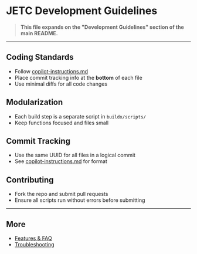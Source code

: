 # JETC Development Guidelines

> **This file expands on the "Development Guidelines" section of the main README.**

---

## Coding Standards

- Follow [copilot-instructions.md](../../.github/copilot-instructions.md)
- Place commit tracking info at the **bottom** of each file
- Use minimal diffs for all code changes

## Modularization

- Each build step is a separate script in `buildx/scripts/`
- Keep functions focused and files small

## Commit Tracking

- Use the same UUID for all files in a logical commit
- See [copilot-instructions.md](../../.github/copilot-instructions.md) for format

## Contributing

- Fork the repo and submit pull requests
- Ensure all scripts run without errors before submitting

---

## More

- [Features & FAQ](features.md)
- [Troubleshooting](troubleshooting.md)

<!--
# File location diagram:
# jetc/                          <- Main project folder
# ├── buildx/                    <- Build system and scripts
# │   └── readme/                <- THIS FILE and related docs
# └── ...                        <- Other project files
#
# Description: Development guidelines for Jetson Container project.
# Author: Mr K / GitHub Copilot
# COMMIT-TRACKING: UUID-20240805-210000-DEVGUIDE
-->
